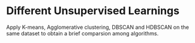 # Different Unsupervised Learnings

Apply K-means, Agglomerative clustering, DBSCAN and HDBSCAN on the same dataset to obtain a brief comparsion among algorithms. 